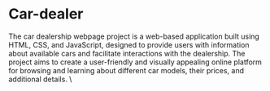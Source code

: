 # Car-dealer

The car dealership webpage project is a web-based application built using HTML, CSS, and 
JavaScript, designed to provide users with information about available cars and facilitate 
interactions with the dealership. The project aims to create a user-friendly and visually appealing 
online platform for browsing and learning about different car models, their prices, and additional 
details. 
\\

